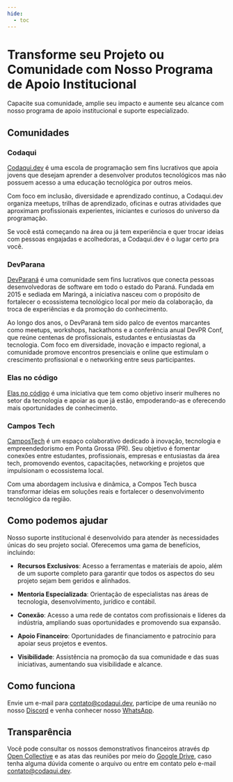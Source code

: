 ```yaml
---
hide:
  - toc
---
```

# Transforme seu Projeto ou Comunidade com Nosso Programa de Apoio Institucional
Capacite sua comunidade, amplie seu impacto e aumente seu alcance com nosso programa de apoio institucional e suporte especializado.

## Comunidades

### Codaqui

[Codaqui.dev](https://www.codaqui.dev/) é uma escola de programação sem fins lucrativos que apoia jovens que desejam aprender a desenvolver produtos tecnológicos mas não possuem acesso a uma educação tecnológica por outros meios.

Com foco em inclusão, diversidade e aprendizado contínuo, a Codaqui.dev organiza meetups, trilhas de aprendizado, oficinas e outras atividades que aproximam profissionais experientes, iniciantes e curiosos do universo da programação.

Se você está começando na área ou já tem experiência e quer trocar ideias com pessoas engajadas e acolhedoras, a Codaqui.dev é o lugar certo pra você.

### DevParana

[DevParaná](https://devpr.org/) é uma comunidade sem fins lucrativos que conecta pessoas desenvolvedoras de software em todo o estado do Paraná. Fundada em 2015 e sediada em Maringá, a iniciativa nasceu com o propósito de fortalecer o ecossistema tecnológico local por meio da colaboração, da troca de experiências e da promoção do conhecimento.

Ao longo dos anos, o DevParaná tem sido palco de eventos marcantes como meetups, workshops, hackathons e a conferência anual DevPR Conf, que reúne centenas de profissionais, estudantes e entusiastas da tecnologia. Com foco em diversidade, inovação e impacto regional, a comunidade promove encontros presenciais e online que estimulam o crescimento profissional e o networking entre seus participantes.

### Elas no código
[Elas no código](https://www.instagram.com/accounts/login/?next=https%3A%2F%2Fwww.instagram.com%2Felasnocodigo%2F&is_from_rle) é uma iniciativa que tem como objetivo inserir mulheres no setor da tecnologia e apoiar as que já estão, empoderando-as e oferecendo mais oportunidades de conhecimento.

### Campos Tech
[CamposTech](https://campostechpg.com.br/) é um espaço colaborativo dedicado à inovação, tecnologia e empreendedorismo em Ponta Grossa (PR). Seu objetivo é fomentar conexões entre estudantes, profissionais, empresas e entusiastas da área tech, promovendo eventos, capacitações, networking e projetos que impulsionam o ecossistema local. 

Com uma abordagem inclusiva e dinâmica, a Compos Tech busca transformar ideias em soluções reais e fortalecer o desenvolvimento tecnológico da região.

## Como podemos ajudar
Nosso suporte institucional é desenvolvido para atender às necessidades únicas do seu projeto social. Oferecemos uma gama de benefícios, incluindo:

- **Recursos Exclusivos**: Acesso a ferramentas e materiais de apoio, além de um suporte completo para garantir que todos os aspectos do seu projeto sejam bem geridos e alinhados.

- **Mentoria Especializada**: Orientação de especialistas nas áreas de tecnologia, desenvolvimento, jurídico e contábil.

- **Conexão**: Acesso a uma rede de contatos com profissionais e líderes da indústria, ampliando suas oportunidades e promovendo sua expansão.

- **Apoio Financeiro**: Oportunidades de financiamento e patrocínio para apoiar seus projetos e eventos.

- **Visibilidade**: Assistência na promoção da sua comunidade e das suas iniciativas, aumentando sua visibilidade e alcance.

## Como funciona
Envie um e-mail para [contato@codaqui.dev](mailto:contato@codaqui.dev), participe de uma reunião no nosso [Discord](https://codaqui.dev/bio) e venha conhecer nosso [WhatsApp](https://codaqui.dev/bio).

## Transparência

Você pode consultar os nossos demonstrativos financeiros através dp [Open Collective](http://opencollective.com/codaqui) e as atas das reuniões por meio do [Google Drive](https://drive.google.com/drive/folders/1-5VqXGS_UaRTdrRJLbawT8FUSpKxaKSU?usp=sharing), caso tenha alguma dúvida comente o arquivo ou entre em contato pelo e-mail [contato@codaqui.dev](mailto:contato@codaqui.dev).
